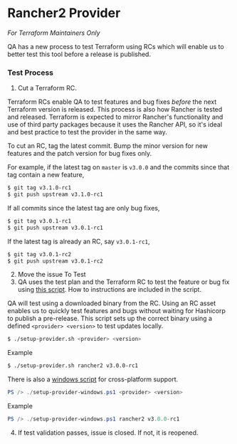 # Rancher2 Provider

_For Terraform Maintainers Only_

QA has a new process to test Terraform using RCs which will enable us to better test this tool before a release is published.

### Test Process

1. Cut a Terraform RC.

Terraform RCs enable QA to test features and bug fixes _before_ the next Terraform version is released. This process is also how Rancher is tested and released. Terraform is expected to mirror Rancher's functionality and use of third party packages because it uses the Rancher API, so it's ideal and best practice to test the provider in the same way.

To cut an RC, tag the latest commit. Bump the minor version for new features and the patch version for bug fixes only.

For example, if the latest tag on `master` is `v3.0.0` and the commits since that tag contain a new feature,

```sh
$ git tag v3.1.0-rc1
$ git push upstream v3.1.0-rc1
```

If all commits since the latest tag are only bug fixes,

```sh
$ git tag v3.0.1-rc1
$ git push upstream v3.0.1-rc1
```

If the latest tag is already an RC, say `v3.0.1-rc1`,

```sh
$ git tag v3.0.1-rc2
$ git push upstream v3.0.1-rc2
```

2. Move the issue To Test
3. QA uses the test plan and the Terraform RC to test the feature or bug fix using [this script](https://github.com/rancher/terraform-provider-rancher2/blob/master/setup-provider.sh). How to instructions are included in the script.

QA will test using a downloaded binary from the RC. Using an RC asset enables us to quickly test features and bugs without waiting for Hashicorp to publish a pre-release. This script sets up the correct binary using a defined `<provider> <version>` to test updates locally.

```sh
$ ./setup-provider.sh <provider> <version>
```

 Example
```sh
$ ./setup-provider.sh rancher2 v3.0.0-rc1
```

There is also a [windows script](https://github.com/rancher/terraform-provider-rancher2/blob/master/setup-provider-windows.ps1) for cross-platform support.

```powershell
PS /> ./setup-provider-windows.ps1 <provider> <version>
```

Example
```powershell
PS /> ./setup-provider-windows.ps1 rancher2 v3.0.0-rc1
```

4. If test validation passes, issue is closed. If not, it is reopened.
